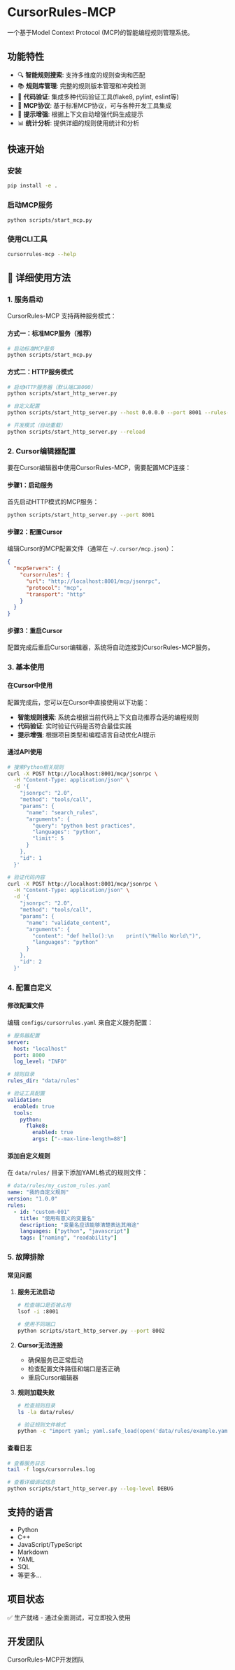 # CursorRules-MCP

一个基于Model Context Protocol (MCP)的智能编程规则管理系统。

## 功能特性

- 🔍 **智能规则搜索**: 支持多维度的规则查询和匹配
- 📚 **规则库管理**: 完整的规则版本管理和冲突检测
- 🔧 **代码验证**: 集成多种代码验证工具(flake8, pylint, eslint等)
- 🚀 **MCP协议**: 基于标准MCP协议，可与各种开发工具集成
- 🎯 **提示增强**: 根据上下文自动增强代码生成提示
- 📊 **统计分析**: 提供详细的规则使用统计和分析

## 快速开始

### 安装

```bash
pip install -e .
```

### 启动MCP服务

```bash
python scripts/start_mcp.py
```

### 使用CLI工具

```bash
cursorrules-mcp --help
```

## 📖 详细使用方法

### 1. 服务启动

CursorRules-MCP 支持两种服务模式：

#### 方式一：标准MCP服务（推荐）

```bash
# 启动标准MCP服务
python scripts/start_mcp.py
```

#### 方式二：HTTP服务模式

```bash
# 启动HTTP服务器（默认端口8000）
python scripts/start_http_server.py

# 自定义配置
python scripts/start_http_server.py --host 0.0.0.0 --port 8001 --rules-dir data/rules

# 开发模式（自动重载）
python scripts/start_http_server.py --reload
```

### 2. Cursor编辑器配置

要在Cursor编辑器中使用CursorRules-MCP，需要配置MCP连接：

#### 步骤1：启动服务

首先启动HTTP模式的MCP服务：

```bash
python scripts/start_http_server.py --port 8001
```

#### 步骤2：配置Cursor

编辑Cursor的MCP配置文件（通常在 `~/.cursor/mcp.json`）：

```json
{
  "mcpServers": {
    "cursorrules": {
      "url": "http://localhost:8001/mcp/jsonrpc",
      "protocol": "mcp",
      "transport": "http"
    }
  }
}
```

#### 步骤3：重启Cursor

配置完成后重启Cursor编辑器，系统将自动连接到CursorRules-MCP服务。

### 3. 基本使用

#### 在Cursor中使用

配置完成后，您可以在Cursor中直接使用以下功能：

- **智能规则搜索**: 系统会根据当前代码上下文自动推荐合适的编程规则
- **代码验证**: 实时验证代码是否符合最佳实践
- **提示增强**: 根据项目类型和编程语言自动优化AI提示

#### 通过API使用

```bash
# 搜索Python相关规则
curl -X POST http://localhost:8001/mcp/jsonrpc \
  -H "Content-Type: application/json" \
  -d '{
    "jsonrpc": "2.0",
    "method": "tools/call",
    "params": {
      "name": "search_rules",
      "arguments": {
        "query": "python best practices",
        "languages": "python",
        "limit": 5
      }
    },
    "id": 1
  }'

# 验证代码内容
curl -X POST http://localhost:8001/mcp/jsonrpc \
  -H "Content-Type: application/json" \
  -d '{
    "jsonrpc": "2.0",
    "method": "tools/call",
    "params": {
      "name": "validate_content",
      "arguments": {
        "content": "def hello():\n    print(\"Hello World\")",
        "languages": "python"
      }
    },
    "id": 2
  }'
```

### 4. 配置自定义

#### 修改配置文件

编辑 `configs/cursorrules.yaml` 来自定义服务配置：

```yaml
# 服务器配置
server:
  host: "localhost"
  port: 8000
  log_level: "INFO"

# 规则目录
rules_dir: "data/rules"

# 验证工具配置
validation:
  enabled: true
  tools:
    python:
      flake8:
        enabled: true
        args: ["--max-line-length=88"]
```

#### 添加自定义规则

在 `data/rules/` 目录下添加YAML格式的规则文件：

```yaml
# data/rules/my_custom_rules.yaml
name: "我的自定义规则"
version: "1.0.0"
rules:
  - id: "custom-001"
    title: "使用有意义的变量名"
    description: "变量名应该能够清楚表达其用途"
    languages: ["python", "javascript"]
    tags: ["naming", "readability"]
```

### 5. 故障排除

#### 常见问题

1. **服务无法启动**
   ```bash
   # 检查端口是否被占用
   lsof -i :8001
   
   # 使用不同端口
   python scripts/start_http_server.py --port 8002
   ```

2. **Cursor无法连接**
   - 确保服务已正常启动
   - 检查配置文件路径和端口是否正确
   - 重启Cursor编辑器

3. **规则加载失败**
   ```bash
   # 检查规则目录
   ls -la data/rules/
   
   # 验证规则文件格式
   python -c "import yaml; yaml.safe_load(open('data/rules/example.yaml'))"
   ```

#### 查看日志

```bash
# 查看服务日志
tail -f logs/cursorrules.log

# 查看详细调试信息
python scripts/start_http_server.py --log-level DEBUG
```

## 支持的语言

- Python
- C++  
- JavaScript/TypeScript
- Markdown
- YAML
- SQL
- 等更多...

## 项目状态

✅ 生产就绪 - 通过全面测试，可立即投入使用

## 开发团队

CursorRules-MCP开发团队 
